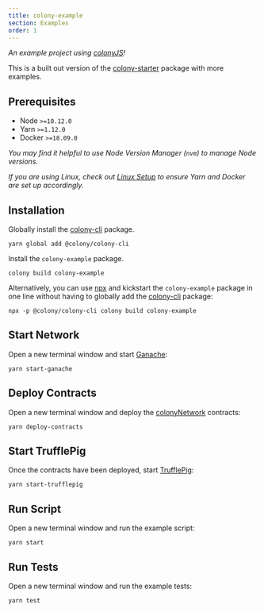 ```yaml
---
title: colony-example
section: Examples
order: 1
---
```


_An example project using [colonyJS](https://github.com/JoinColony/colonyJS)!_

This is a built out version of the [colony-starter](/colonystarter/starters-colony-starter) package with more examples.

## Prerequisites

- Node `>=10.12.0`
- Yarn `>=1.12.0`
- Docker `>=18.09.0`

_You may find it helpful to use Node Version Manager (`nvm`) to manage Node versions._

_If you are using Linux, check out [Linux Setup](/colonystarter/docs-linux-setup/) to ensure Yarn and Docker are set up accordingly._

## Installation

Globally install the [colony-cli](/colonystarter/cli-colony-cli) package.

```
yarn global add @colony/colony-cli
```

Install the `colony-example` package.

```
colony build colony-example
```

Alternatively, you can use [npx](https://www.npmjs.com/package/npx) and kickstart the `colony-example` package in one line without having to globally add the [colony-cli](/cli-colony-cli) package:

```
npx -p @colony/colony-cli colony build colony-example
```

## Start Network

Open a new terminal window and start [Ganache](https://github.com/trufflesuite/ganache-cli):

```
yarn start-ganache
```

## Deploy Contracts

Open a new terminal window and deploy the [colonyNetwork](https://github.com/JoinColony/colonyNetwork) contracts:

```
yarn deploy-contracts
```

## Start TrufflePig

Once the contracts have been deployed, start [TrufflePig](https://github.com/JoinColony/trufflepig):

```
yarn start-trufflepig
```

## Run Script

Open a new terminal window and run the example script:

```
yarn start
```

## Run Tests

Open a new terminal window and run the example tests:

```
yarn test
```
